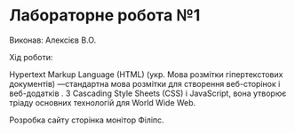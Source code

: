 # Лабораторне робота №1

Виконав: Алексієв В.О.

Хід роботи:

Hypertext Markup Language (HTML) (укр. Мова розмітки гіпертекстових документів) —стандартна мова розмітки для створення веб-сторінок і веб-додатків . З Cascading Style Sheets (CSS) і JavaScript, вона утворює тріаду основних технологій для World Wide Web.

Розробка сайту сторінка монітор Філіпс.

